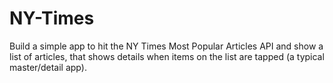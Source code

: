# NY-Times

Build a simple app to hit the NY Times Most Popular Articles API and show a list of articles, that shows details when
items on the list are tapped (a typical master/detail app).
